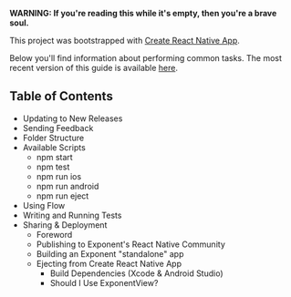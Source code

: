 **WARNING: If you're reading this while it's empty, then you're a brave soul.**

This project was bootstrapped with [Create React Native App](https://github.com/react-community/create-react-native-app).

Below you'll find information about performing common tasks. The most recent version of this guide is available [here](https://github.com/react-community/create-react-native-app/blob/master/react-native-scripts/template/README.md).

## Table of Contents

* Updating to New Releases
* Sending Feedback
* Folder Structure
* Available Scripts
  * npm start
  * npm test
  * npm run ios
  * npm run android
  * npm run eject
* Using Flow
* Writing and Running Tests
* Sharing & Deployment
  * Foreword
  * Publishing to Exponent's React Native Community
  * Building an Exponent "standalone" app
  * Ejecting from Create React Native App
    * Build Dependencies (Xcode & Android Studio)
    * Should I Use ExponentView?
